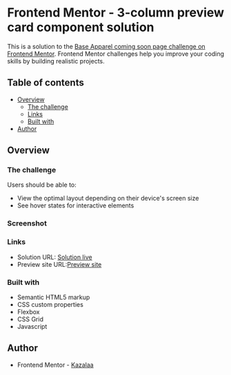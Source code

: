 # Frontend Mentor - 3-column preview card component solution

This is a solution to the [Base Apparel coming soon page challenge on Frontend Mentor](https://www.frontendmentor.io/challenges/base-apparel-coming-soon-page-5d46b47f8db8a7063f9331a0). Frontend Mentor challenges help you improve your coding skills by building realistic projects. 

## Table of contents

- [Overview](#overview)
  - [The challenge](#the-challenge)
  - [Links](#links)
  - [Built with](#built-with)
- [Author](#author)


## Overview

### The challenge

Users should be able to:

- View the optimal layout depending on their device's screen size
- See hover states for interactive elements

### Screenshot


### Links

- Solution URL: [Solution live](https://www.frontendmentor.io/solutions/responsive-columncardcomponent-qWraKCX0p)
- Preview site URL:[Preview site](https://kazalaa.github.io/three-column-card/)


### Built with

- Semantic HTML5 markup
- CSS custom properties
- Flexbox
- CSS Grid
- Javascript


## Author

- Frontend Mentor - [Kazalaa](https://www.frontendmentor.io/profile/Kazalaa)


